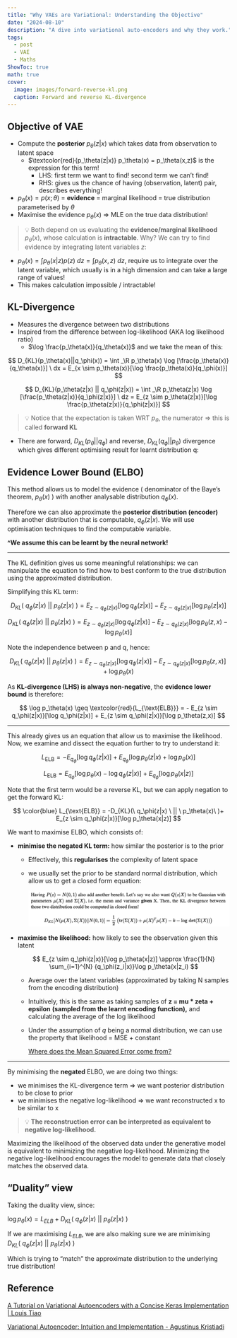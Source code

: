 ```yaml
---
title: "Why VAEs are Variational: Understanding the Objective"
date: "2024-08-10"
description: "A dive into variational auto-encoders and why they work."
tags:
  - post
  - VAE
  - Maths
ShowToc: true
math: true
cover:
  image: images/forward-reverse-kl.png
  caption: Forward and reverse KL-divergence
---
```


## Objective of VAE

- Compute the **posterior** $p_\theta(z|x)$ which takes data from observation to latent space
    - $\textcolor{red}{p_\theta(z|x)} p_\theta(x) = p_\theta(x,z)$ is the expression for this term!
        - LHS: first term we want to find! second term we can’t find!
        - RHS: gives us the chance of having (observation, latent) pair, describes everything!
- $p_\theta(x) = p(x;\theta)$ = **evidence** = marginal likelihood = true distribution parameterised by $\theta$
- Maximise the evidence $p_\theta(x)$ ⇒ MLE on the true data distribution!

> 💡 Both depend on us evaluating the **evidence/marginal likelihood** $p_\theta(x)$, whose calculation is **intractable**.
Why?
We can try to find evidence by integrating latent variables $z$:

- $p_\theta(x) = \int p_\theta(x|z)p(z) \ dz = \int p_\theta(x,z)\ dz$, require us to integrate over the latent variable, which usually is in a high dimension and can take a large range of values!
- This makes calculation impossible / intractable!
</aside>

## KL-Divergence

- Measures the divergence between two distributions
- Inspired from the difference between log-likelihood (AKA log likelihood ratio)
    - $\log \frac{p_\theta(x)}{q_\theta(x)}$ and we take the mean of this:

$$
D_{KL}(p_\theta(x)||q_\phi(x)) = \int _\R p_\theta(x) \log [\frac{p_\theta(x)}{q_\theta(x)}] \ dx = E_{x \sim p_\theta(x)}[\log \frac{p_\theta(x)}{q_\phi(x)}]
$$

$$
D_{KL}(p_\theta(z|x) || q_\phi(z|x)) = \int _\R p_\theta(z|x) \log [\frac{p_\theta(z|x)}{q_\phi(z|x)}] \ dz = E_{z \sim p_\theta(z|x)}[\log \frac{p_\theta(z|x)}{q_\phi(z|x)}]
$$

> 💡 Notice that the expectation is taken WRT $p_\theta$, the numerator ⇒ this is called **forward KL**

- There are forward, $D_{KL}(p_\theta||q_\phi)$ and reverse, $D_{KL}(q_\phi||p_\theta)$ divergence which gives different optimising result for learnt distribution q:
    
    <!-- ![Untitled](images/forward-reverse-kl.png) -->
    

## Evidence Lower Bound (ELBO)

This method allows us to model the evidence ( denominator of the Baye’s theorem, $p_\theta(x)$ ) with another analysable distribution $q_\phi(x)$. 

Therefore we can also approximate the **posterior distribution (encoder)** with another distribution that is computable, $q_\phi(z|x)$. We will use optimisation techniques to find the computable variable.

**^We assume this can be learnt by the neural network!**

---

The KL definition gives us some meaningful relationships: we can manipulate the equation to find how to best conform to the true distribution using the approximated distribution.

Simplifying this KL term:

$$
D_{KL}(\ q_\phi(z|x) \ || \ p_\theta(z|x)\ ) = E_{z \sim q_\phi(z|x)}[\log q_\phi(z|x)] - E_{z \sim q_\phi(z|x)}[\log p_\theta(z|x)]
$$

$$
D_{KL}(\ q_\phi(z|x) \ || \ p_\theta(z|x)\ )  = E_{z \sim q_\phi(z|x)}[\log q_\phi(z|x)] - E_{z \sim q_\phi(z|x)}[\log p_\theta(z,x) - \log p_\theta(x)]
$$

Note the independence between p and q, hence:

$$
D_{KL}(\ q_\phi(z|x) \ || \ p_\theta(z|x)\ )  = E_{z \sim q_\phi(z|x)}[\log q_\phi(z|x)] - E_{z \sim q_\phi(z|x)}[\log p_\theta(z,x)] + \log p_\theta(x)
$$

As **KL-divergence (LHS) is always non-negative**, the **evidence lower bound** is therefore:

$$
\log p_\theta(x) \geq \textcolor{red}{L_{\text{ELB}}} = - E_{z \sim q_\phi(z|x)}[\log q_\phi(z|x)] + E_{z \sim q_\phi(z|x)}[\log p_\theta(z,x)]
$$

---

This already gives us an equation that allow us to maximise the likelihood. Now, we examine and dissect the equation further to try to understand it:

$$
L_{\text{ELB}} = - E_{q_\phi}[\log q_\phi(z|x)] + E_{q_\phi}[\log p_\theta(z|x) + \log p_\theta(x)]
$$

$$
L_{\text{ELB}} = E_{q_\phi}[\log p_\theta(x)- \log q_\phi(z|x)] + E_{q_\phi}[\log p_\theta(x|z)]
$$

Note that the first term would be a reverse KL, but we can apply negation to get the forward KL:

$$
\color{blue} L_{\text{ELB}} = -D_{KL}(\ q_\phi(z|x) \ || \ p_\theta(x)\ )+ E_{z \sim q_\phi(z|x)}[\log p_\theta(x|z)]
$$

We want to maximise ELBO, which consists of:

- **minimise the negated KL term:** how similar the posterior is to the prior
    - Effectively, this **regularises** the complexity of latent space
    - we usually set the prior to be standard normal distribution, which allow us to get a closed form equation:
        
        ![Untitled](images/closed-form-kl.png)
        
- **maximise the likelihood:** how likely to see the observation given this latent
    
    $$
    E_{z \sim q_\phi(z|x)}[\log p_\theta(x|z)] \approx \frac{1}{N} \sum_{i=1}^{N} {q_\phi(z_i|x)}\log p_\theta(x|z_i)
    $$
    
    - Average over the latent variables (approximated by taking N samples from the encoding distribution)
    - Intuitively, this is the same as taking samples of **z = mu * zeta + epsilon** **(sampled from the learnt encoding function),** and calculating the average of the log likelihood
    - Under the assumption of $q$ being a normal distribution, we can use the property that likelihood = MSE + constant
        
        [Where does the Mean Squared Error come from?](https://tivadardanka.com/blog/mean-squared-error-explained)
        

---

By minimising the **negated** ELBO, we are doing two things:

- we minimises the KL-divergence term ⇒ we want posterior distribution to be close to prior
- we minimises the negative log-likelihood ⇒ we want reconstructed x to be similar to x

> 💡 **The reconstruction error can be interpreted as equivalent to negative log-likelihood.**

Maximizing the likelihood of the observed data under the generative model is equivalent to minimizing the negative log-likelihood. Minimizing the negative log-likelihood encourages the model to generate data that closely matches the observed data. 

</aside>

## “Duality” view

Taking the duality view, since:

$\log p_\theta(x) = L_{ELB} + D_{KL}(\ q_\phi(z|x) \ || \ p_\theta(z|x)\ )$

If we are maximising $L_{ELB}$, we are also making sure we are minimising $D_{KL}(\ q_\phi(z|x) \ || \ p_\theta(z|x)\ )$

Which is trying to “match” the approximate distribution to the underlying true distribution!

## Reference

[A Tutorial on Variational Autoencoders with a Concise Keras Implementation | Louis Tiao](https://tiao.io/post/tutorial-on-variational-autoencoders-with-a-concise-keras-implementation/)

[Variational Autoencoder: Intuition and Implementation - Agustinus Kristiadi](https://agustinus.kristia.de/techblog/2016/12/10/variational-autoencoder/)